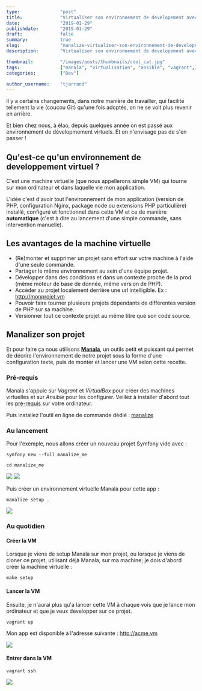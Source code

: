 ```yaml
---
type:               "post"
title:              "Virtualiser son environnement de developement avec Manalize ✨"
date:               "2019-01-29"
publishdate:        "2019-01-29"
draft:              false
summary:            true
slug:               "manalize-virtualiser-son-environnement-de-developement"
description:        "Virtualiser son environnement de developement avec Manalize ✨"

thumbnail:          "/images/posts/thumbnails/cool_cat.jpg"
tags:               ["manala", "virtualisation", "ansible", "vagrant",]
categories:         ["Dev"]

author_username:    "tjarrand"
---
```


Il y a certains changements, dans notre manière de travailler, qui facilite tellement la vie (coucou Git) qu'une fois adoptés, on ne se voit plus revenir en arrière.

Et bien chez nous, à élao, depuis quelques année on est passé aux environnement de dévelopmement virtuels. Et on n'envisage pas de s'en passer !

## Qu'est-ce qu'un environnement de developpement virtuel ?

C'est une machine virtuelle (que nous appellerons simple VM) qui tourne sur mon ordinateur et dans laquelle vie mon application.

L'idée c'est d'avoir tout l'environnement de mon application (version de PHP, configuration Nginx, package node ou extensions PHP particulière) installé, configuré et fonctionnel dans cette VM et ce de manière __automatique__ (c'est à dire au lancement d'une simple commande, sans intervention manuelle).

## Les avantages de la machine virtuelle

- (Re)monter et supprimer un projet sans effort sur votre machine à l'aide d'une seule commande.
- Partager le même environnement au sein d'une équipe projet.
- Développer dans des conditions et dans un contexte proche de la prod (même moteur de base de donnée, même version de PHP).
- Accèder au projet localement derrière une url intelligible. Ex : http://monprojet.vm
- Pouvoir faire tourner plusieurs projets dépendants de différentes version de PHP sur sa machine.
- Versionner tout ce contexte projet au même titre que son code source.

## Manalizer son projet

Et pour faire ça nous utilisons __[Manala](http://www.manala.io/)__, un outils petit et puissant qui permet de décrire l'environnement de notre projet sous la forme d'une configuration texte, puis de monter et lancer une VM selon cette recette.

### Pré-requis

Manala s'appuie sur _Vagrant_ et _VirtualBox_ pour créer des machines virtuelles et sur _Ansible_ pour les configurer. Veillez à installer d'abord tout les [pré-requis](https://github.com/manala/manalize#prerequisites) sur votre ordinateur.

Puis installez l'outil en ligne de commande dédié : [manalize](https://github.com/manala/manalize#installation)

### Au lancement

Pour l'exemple, nous allons créer un nouveau projet Symfony vide avec :

`symfony new --full manalize_me`

`cd manalize_me`

![](/images/posts/2019/manalize-virtualiser-son-environnement-de-developement/empty_symfony_project.png)
![](/images/posts/2019/manalize-virtualiser-son-environnement-de-developement/empty_symfony_project_browser.png)

Puis créer un environnement virtuelle Manala pour cette app :

`manalize setup . `

![](/images/posts/2019/manalize-virtualiser-son-environnement-de-developement/setup.png)

### Au quotidien

#### Créer la VM

Lorsque je viens de setup Manala sur mon projet, ou lorsque je viens de cloner ce projet, utilisant déjà Manala, sur ma machine; je dois d'abord créer la machine virtuelle :

`make setup`

#### Lancer la VM

Ensuite, je n'aurai plus qu'a lancer cette VM à chaque vois que je lance mon ordinateur et que je veux developper sur ce projet.

`vagrant up`

Mon app est disponible à l'adresse suivante : http://acme.vm

![](/images/posts/2019/manalize-virtualiser-son-environnement-de-developement/symfony_in_vm.png)

#### Entrer dans la VM

`vagrant ssh`

![](/images/posts/2019/manalize-virtualiser-son-environnement-de-developement/symfony_cli_in_vm.png)


